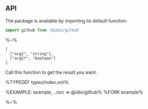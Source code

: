 ## API

The package is available by importing its default function:

```js
import github from '@idio/github'
```

%~%

```## github
[
  ["arg1", "string"],
  ["arg2?", "boolean"]
]
```

Call this function to get the result you want.

%TYPEDEF types/index.xml%

%EXAMPLE: example, ../src => @idio/github%
%FORK example%

%~%